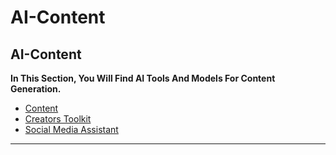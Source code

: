 # AI-Content

## AI-Content

**In This Section, You Will Find AI Tools And Models For Content Generation.**

- [Content](ai-mthrfckr/Content.md)
- [Creators Toolkit](ai-mthrfckr/Creators%20Toolkit.md)
- [Social Media Assistant](ai-mthrfckr/Social%20Media%20Assistant.md)

***
